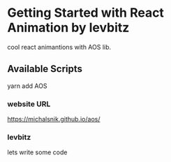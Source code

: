 # Getting Started with React Animation by levbitz

cool react animantions with AOS lib.

## Available Scripts

yarn add AOS

### website URL

https://michalsnik.github.io/aos/

### levbitz

lets write some code
